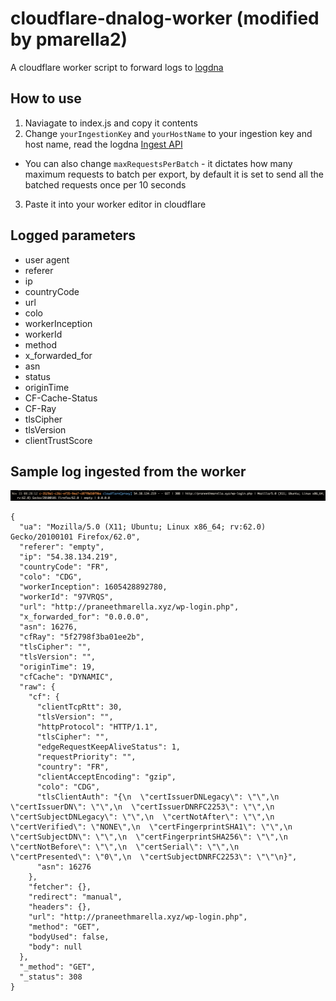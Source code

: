 # cloudflare-dnalog-worker (modified by pmarella2)
A cloudflare worker script to forward logs to [logdna](https://logdna.com/)

## How to use
1. Naviagate to index.js and copy it contents
2. Change `yourIngestionKey` and `yourHostName` to your ingestion key and host name, read the logdna [Ingest API](https://docs.logdna.com/v1.0/reference#api)
* You can also change `maxRequestsPerBatch` - it dictates how many maximum requests to batch per export, by default it is set to send all the batched requests once per 10 seconds
3. Paste it into your worker editor in cloudflare

## Logged parameters
+ user agent
+ referer
+ ip
+ countryCode
+ url
+ colo
+ workerInception
+ workerId
+ method
+ x_forwarded_for
+ asn
+ status
+ originTime
+ CF-Cache-Status
+ CF-Ray
+ tlsCipher
+ tlsVersion
+ clientTrustScore

## Sample log ingested from the worker
<p align="center">
  <img src="https://github.com/pmarella2/cloudflare-logdna-worker/blob/master/Log_Format.png?raw=true" alt="Log Format"/>
</p>

```
{
  "ua": "Mozilla/5.0 (X11; Ubuntu; Linux x86_64; rv:62.0) Gecko/20100101 Firefox/62.0",
  "referer": "empty",
  "ip": "54.38.134.219",
  "countryCode": "FR",
  "colo": "CDG",
  "workerInception": 1605428892780,
  "workerId": "97VRQS",
  "url": "http://praneethmarella.xyz/wp-login.php",
  "x_forwarded_for": "0.0.0.0",
  "asn": 16276,
  "cfRay": "5f2798f3ba01ee2b",
  "tlsCipher": "",
  "tlsVersion": "",
  "originTime": 19,
  "cfCache": "DYNAMIC",
  "raw": {
    "cf": {
      "clientTcpRtt": 30,
      "tlsVersion": "",
      "httpProtocol": "HTTP/1.1",
      "tlsCipher": "",
      "edgeRequestKeepAliveStatus": 1,
      "requestPriority": "",
      "country": "FR",
      "clientAcceptEncoding": "gzip",
      "colo": "CDG",
      "tlsClientAuth": "{\n  \"certIssuerDNLegacy\": \"\",\n  \"certIssuerDN\": \"\",\n  \"certIssuerDNRFC2253\": \"\",\n  \"certSubjectDNLegacy\": \"\",\n  \"certNotAfter\": \"\",\n  \"certVerified\": \"NONE\",\n  \"certFingerprintSHA1\": \"\",\n  \"certSubjectDN\": \"\",\n  \"certFingerprintSHA256\": \"\",\n  \"certNotBefore\": \"\",\n  \"certSerial\": \"\",\n  \"certPresented\": \"0\",\n  \"certSubjectDNRFC2253\": \"\"\n}",
      "asn": 16276
    },
    "fetcher": {},
    "redirect": "manual",
    "headers": {},
    "url": "http://praneethmarella.xyz/wp-login.php",
    "method": "GET",
    "bodyUsed": false,
    "body": null
  },
  "_method": "GET",
  "_status": 308
}
```
